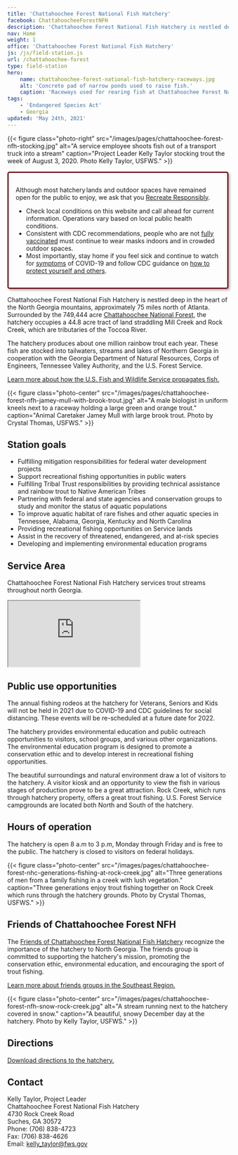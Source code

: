 ```yaml
---
title: 'Chattahoochee Forest National Fish Hatchery'
facebook: ChattahoocheeForestNFH
description: 'Chattahoochee Forest National Fish Hatchery is nestled deep in the heart of the North Georgia mountains, approximately 75 miles north of Atlanta. Surrounded by the 749,444 acre Chattahoochee National Forest, the hatchery occupies a 44.8 acre tract of land straddling Mill Creek and Rock Creek, which are tributaries of the Toccoa River.'
nav: Home
weight: 1
office: 'Chattahoochee Forest National Fish Hatchery'
js: /js/field-station.js
url: /chattahoochee-forest
type: field-station
hero:
    name: chattahoochee-forest-national-fish-hatchery-raceways.jpg
    alt: 'Concrete pad of narrow ponds used to raise fish.'
    caption: 'Raceways used for rearing fish at Chattahoochee Forest National Fish Hatchery in Suches, GA. Photo by USFWS.'
tags:
    - 'Endangered Species Act'
    - Georgia
updated: 'May 24th, 2021'
---
```


{{< figure class="photo-right" src="/images/pages/chattahoochee-forest-nfh-stocking.jpg" alt="A service employee shoots fish out of a transport truck into a stream" caption="Project Leader Kelly Taylor stocking trout the week of August 3, 2020. Photo Kelly Taylor, USFWS." >}}

<div style="border: 3px solid #721c24; border-radius: 5px; box-shadow: 3px 3px 5px rgba(0,0,0,0.3); padding: 1rem; margin: 1rem 0;">
    <p>Although most hatchery lands and outdoor spaces have remained open for the public to enjoy, we ask that you <a href="https://www.fws.gov/refuges/visit/recreate-responsibly.html">Recreate Responsibly</a>.</p>
    <ul>
        <li>Check local conditions on this website and call ahead for current information. Operations vary based on local public health conditions.</li>
        <li>Consistent with CDC recommendations, people who are not <a href="https://www.cdc.gov/coronavirus/2019-ncov/vaccines/fully-vaccinated.html#vaccinated">fully vaccinated</a> must continue to wear masks indoors and in crowded outdoor spaces.</li>
        <li>Most importantly, stay home if you feel sick and continue to watch for <a href="https://www.cdc.gov/coronavirus/2019-ncov/symptoms-testing/symptoms.html">symptoms</a> of COVID-19 and follow CDC guidance on <a href="https://www.cdc.gov/coronavirus/2019-ncov/prevent-getting-sick/prevention.html">how to protect yourself and others</a>.</li>
    </ul>
</div>

Chattahoochee Forest National Fish Hatchery is nestled deep in the heart of the North Georgia mountains, approximately 75 miles north of Atlanta. Surrounded by the 749,444 acre [Chattahoochee National Forest](https://www.fs.usda.gov/conf), the hatchery occupies a 44.8 acre tract of land straddling Mill Creek and Rock Creek, which are tributaries of the Toccoa River.

The hatchery produces about one million rainbow trout each year. These fish are stocked into tailwaters, streams and lakes of Northern Georgia in cooperation with the Georgia Department of Natural Resources, Corps of Engineers, Tennessee Valley Authority, and the U.S. Forest Service.


[Learn more about how the U.S. Fish and Wildlife Service propagates fish.](https://fws.gov/southeast/our-services/fish-production)

{{< figure class="photo-center" src="/images/pages/chattahoochee-forest-nfh-jamey-mull-with-brook-trout.jpg" alt="A male biologist in uniform kneels next to a raceway holding a large green and orange trout." caption="Animal Caretaker Jamey Mull with large brook trout. Photo by Crystal Thomas, USFWS." >}}

## Station goals

- Fulfilling mitigation responsibilities for federal water development projects
- Support recreational fishing opportunities in public waters
- Fulfilling Tribal Trust responsibilities by providing technical assistance and rainbow trout to Native American Tribes
- Partnering with federal and state agencies and conservation groups to study and monitor the status of aquatic populations
- To improve aquatic habitat of rare fishes and other aquatic species in Tennessee, Alabama, Georgia, Kentucky and North Carolina
- Providing recreational fishing opportunities on Service lands
- Assist in the recovery of threatened, endangered, and at-risk species
- Developing and implementing environmental education programs

## Service Area

Chattahoochee Forest National Fish Hatchery services trout streams throughout north Georgia.

<iframe src="https://usfws.github.io/southeast-mega-map/?office=Chattahoochee+Forest+National+Fish+Hatchery" class="state-map" title="Find a local field station"></iframe>

## Public use opportunities

The annual fishing rodeos at the hatchery for Veterans, Seniors and Kids will not be held in 2021 due to COVID-19 and CDC guidelines for social distancing. These events will be re-scheduled at a future date for 2022.

The hatchery provides environmental education and public outreach opportunities to visitors, school groups, and various other organizations. The environmental education program is designed to promote a conservation ethic and to develop interest in recreational fishing opportunities.

The beautiful surroundings and natural environment draw a lot of visitors to the hatchery. A visitor kiosk and an opportunity to view the fish in various stages of production prove to be a great attraction. Rock Creek, which runs through hatchery property, offers a great trout fishing. U.S. Forest Service campgrounds are located both North and South of the hatchery.

## Hours of operation

The hatchery is open 8 a.m to 3 p.m, Monday through Friday and is free to the public. The hatchery is closed to visitors on federal holidays.

{{< figure class="photo-center" src="/images/pages/chattahoochee-forest-nhc-generations-fishing-at-rock-creek.jpg" alt="Three generations of men from a family fishing in a creek with lush vegetation." caption="Three generations enjoy trout fishing together on Rock Creek which runs through the hatchery grounds. Photo by Crystal Thomas, USFWS." >}}

## Friends of Chattahoochee Forest NFH

The [Friends of Chattahoochee Forest National Fish Hatchery](http://www.friendsofchattahoocheenfh.org/) recognize the importance of the hatchery to North Georgia. The friends group is committed to supporting the hatchery's mission, promoting the conservation ethic, environmental education, and encouraging the sport of trout fishing.

[Learn more about friends groups in the Southeast Region.](https://www.fws.gov/southeast/work-with-us/friends-groups/)

{{< figure class="photo-center" src="/images/pages/chattahoochee-forest-nfh-snow-rock-creek.jpg" alt="A stream running next to the hatchery covered in snow." caption="A beautiful, snowy December day at the hatchery. Photo by Kelly Taylor, USFWS." >}}

## Directions

[Download directions to the hatchery.](https://www.google.com/maps/dir//Chattahoochee+Forest+National+Fish+Hatchery,+4730+Rock+Creek+Rd,+Blue+Ridge,+GA+30513/@34.7060833,-84.152799,17z/data=!4m8!4m7!1m0!1m5!1m1!1s0x885fa3b2b791019f:0x8b40ff160d6a8312!2m2!1d-84.150605!2d34.7060789)

## Contact

Kelly Taylor, Project Leader <br>
Chattahoochee Forest National Fish Hatchery <br>
4730 Rock Creek Road <br>
Suches, GA 30572 <br>
Phone: (706) 838-4723 <br>
Fax: (706) 838-4626 <br>
Email: [kelly_taylor@fws.gov](mailto:kelly_taylor@fws.gov) <br>
<br> <br>
